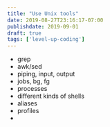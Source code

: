 ```yaml
---
title: "Use Unix tools"
date: 2019-08-27T23:16:17-07:00
publishdate: 2019-09-01
draft: true
tags: ['level-up-coding']
---
```



- grep
- awk/sed
- piping, input, output
- jobs, bg, fg
- processes
- different kinds of shells
- aliases
- profiles
-  